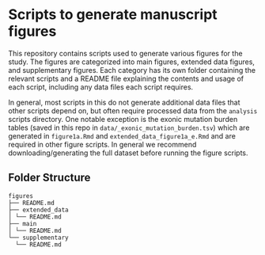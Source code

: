 # Scripts to generate manuscript figures

This repository contains scripts used to generate various figures for the study. The figures are categorized into main figures, extended data figures, and supplementary figures. Each category has its own folder containing the relevant scripts and a README file explaining the contents and usage of each script, including any data files each script requires. 

In general, most scripts in this do not generate additional data files that other scripts depend on, but often require processed data from the `analysis` scripts directory. One notable exception is the exonic mutation burden tables (saved in this repo in `data/_exonic_mutation_burden.tsv`) which are generated in `figure1a.Rmd` and `extended_data_figure1a_e.Rmd` and are required in other figure scripts. In general we recommend downloading/generating the full dataset before running the figure scripts.

## Folder Structure

```
figures
├── README.md
├── extended_data
│ └── README.md
├── main
│ └── README.md
└── supplementary
  └── README.md
```